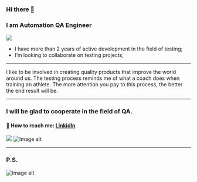 
### Hi there 👋
### I am Automation QA Engineer
![](https://github.com/SerhiiQAA/SerhiiQAA/blob/main/giphy-11.gif)
-  I have more than 2 years of active development in the field of testing;
-  I’m looking to collaborate on testing projects;
___
I like to be involved in creating quality products that improve the world around us. The testing process reminds me of what a coach does when training an athlete. The more attention you pay to this process, the better the end result will be.
___
### I will be glad to cooperate in the field of QA.
#### 🔹 How to reach me: [Linkidln](https://www.linkedin.com/in/serhiiqaengineer/)

![](https://github.com/SerhiiQAA/SerhiiQAA/blob/main/image_461d661da4.png)
![Image alt](https://github.com/SerhiiQAA/SerhiiQAA/blob/main/0_x2xCaLL7YyfKKdlv.png)
________
### P.S.
![Image alt](https://github.com/SerhiiQAA/SerhiiQAA/blob/main/MadeByHumans.png)
